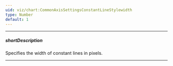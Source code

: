 ```yaml
---
uid: viz/chart:CommonAxisSettingsConstantLineStylewidth
type: Number
default: 1
---
```

---
##### shortDescription
Specifies the width of constant lines in pixels.

---
